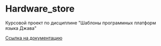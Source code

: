 # Hardware_store
Курсовой проект по дисциплине "Шаблоны программных платформ языка Джава"

[Ссылка на документацию](https://druzai.github.io/Hardware_store/)